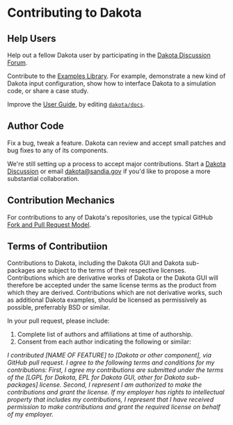 # Contributing to Dakota

## Help Users

Help out a fellow Dakota user by participating in the [Dakota Discussion Forum](https://github.com/orgs/snl-dakota/discussions).

Contribute to the [Examples Library](https://github.com/snl-dakota/dakota). For example, demonstrate a new kind of Dakota input configuration, show how to interface Dakota to a simulation code, or share a case study.

Improve the [User Guide](https://dakota.sandia.gov/sites/default/files/docs/6.17.0-release/user-html/), by editing [`dakota/docs`](https://github.com/snl-dakota/dakota/tree/devel/docs).

## Author Code

Fix a bug, tweak a feature. Dakota can review and accept small patches and bug fixes to any of its components.

We're still setting up a process to accept major contributions. Start a [Dakota Discussion](https://github.com/orgs/snl-dakota/discussions) or email  dakota@sandia.gov if you'd like to propose a more substantial collaboration.

## Contribution Mechanics

For contributions to any of Dakota's repositories, use the typical GitHub [Fork and Pull Request Model](https://docs.github.com/en/pull-requests/collaborating-with-pull-requests/getting-started/about-collaborative-development-models).

## Terms of Contributiion

Contributions to Dakota, including the Dakota GUI and Dakota sub-packages are subject to the terms of their respective licenses. Contributions which are derivative works of Dakota or the Dakota GUI will therefore be accepted under the same license terms as the product from which they are derived. Contributions which are not derivative works, such as additional Dakota examples, should be licensed as permissively as possible, preferrably BSD or similar.

In your pull request, please include:

1. Complete list of authors and affiliations at time of authorship.
2. Consent from each author indicating the following or similar:

*I contributed [NAME OF FEATURE] to [Dakota or other component], via GitHub pull request. I agree to the following terms and conditions for my contributions: First, I agree my contributions are submitted under the terms of the [LGPL for Dakota, EPL for Dakota GUI, other for Dakota sub-packages] license. Second, I represent I am authorized to make the contributions and grant the license. If my employer has rights to intellectual property that includes my contributions, I represent that I have received permission to make contributions and grant the required license on behalf of my employer.*
